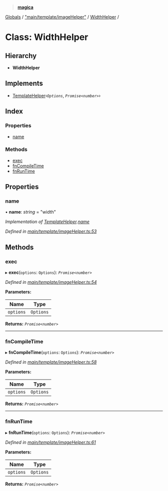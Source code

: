 > **[magica](../README.md)**

[Globals](../README.md) / ["main/template/imageHelper"](../modules/_main_template_imagehelper_.md) / [WidthHelper](_main_template_imagehelper_.widthhelper.md) /

# Class: WidthHelper

## Hierarchy

* **WidthHelper**

## Implements

* [TemplateHelper](../interfaces/_main_template_template_.templatehelper.md)‹*`Options`*, *`Promise<number>`*›

## Index

### Properties

* [name](_main_template_imagehelper_.widthhelper.md#name)

### Methods

* [exec](_main_template_imagehelper_.widthhelper.md#exec)
* [fnCompileTime](_main_template_imagehelper_.widthhelper.md#fncompiletime)
* [fnRunTime](_main_template_imagehelper_.widthhelper.md#fnruntime)

## Properties

###  name

• **name**: *string* = "width"

*Implementation of [TemplateHelper](../interfaces/_main_template_template_.templatehelper.md).[name](../interfaces/_main_template_template_.templatehelper.md#name)*

*Defined in [main/template/imageHelper.ts:53](https://github.com/cancerberoSgx/magica/blob/0188ba1/src/main/template/imageHelper.ts#L53)*

## Methods

###  exec

▸ **exec**(`options`: `Options`): *`Promise<number>`*

*Defined in [main/template/imageHelper.ts:54](https://github.com/cancerberoSgx/magica/blob/0188ba1/src/main/template/imageHelper.ts#L54)*

**Parameters:**

Name | Type |
------ | ------ |
`options` | `Options` |

**Returns:** *`Promise<number>`*

___

###  fnCompileTime

▸ **fnCompileTime**(`options`: `Options`): *`Promise<number>`*

*Defined in [main/template/imageHelper.ts:58](https://github.com/cancerberoSgx/magica/blob/0188ba1/src/main/template/imageHelper.ts#L58)*

**Parameters:**

Name | Type |
------ | ------ |
`options` | `Options` |

**Returns:** *`Promise<number>`*

___

###  fnRunTime

▸ **fnRunTime**(`options`: `Options`): *`Promise<number>`*

*Defined in [main/template/imageHelper.ts:61](https://github.com/cancerberoSgx/magica/blob/0188ba1/src/main/template/imageHelper.ts#L61)*

**Parameters:**

Name | Type |
------ | ------ |
`options` | `Options` |

**Returns:** *`Promise<number>`*